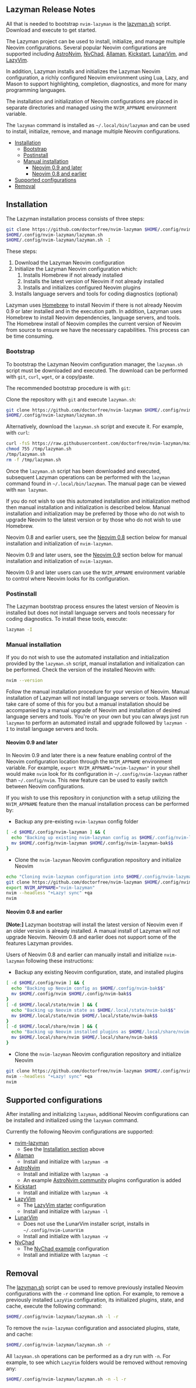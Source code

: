 ## Lazyman Release Notes

All that is needed to bootstrap `nvim-lazyman` is the [lazyman.sh](https://github.com/doctorfree/nvim-lazyman/blob/main/lazyman.sh) script. Download and execute to get started.

The Lazyman project can be used to install, initialize, and manage multiple Neovim configurations. Several popular Neovim configurations are supported including [AstroNvim](https://astronvim.com), [NvChad](https://nvchad.com/), [Allaman](https://github.com/Allaman/nvim), [Kickstart](https://github.com/nvim-lua/kickstart.nvim), [LunarVim](https://github.com/LunarVim/LunarVim), and [LazyVim](https://github.com/LazyVim/LazyVim).

In addition, Lazyman installs and initializes the Lazyman Neovim configuration, a richly configured Neovim environment using Lua, Lazy, and Mason to support highlighting, completion, diagnostics, and more for many programming languages.

The installation and initialization of Neovim configurations are placed in separate directories and managed using the `NVIM_APPNAME` environment variable.

The `lazyman` command is installed as `~/.local/bin/lazyman` and can be used to install, initialize, remove, and manage multiple Neovim configurations.

- [Installation](#installation)
  - [Bootstrap](#bootstrap)
  - [Postinstall](#postinstall)
  - [Manual installation](#manual-installation)
    - [Neovim 0.9 and later](#neovim-09-and-later)
    - [Neovim 0.8 and earlier](#neovim-08-and-earlier)
- [Supported configurations](#supported-configurations)
- [Removal](#removal)

## Installation

The Lazyman installation process consists of three steps:

```bash
git clone https://github.com/doctorfree/nvim-lazyman $HOME/.config/nvim-lazyman
$HOME/.config/nvim-lazyman/lazyman.sh
$HOME/.config/nvim-lazyman/lazyman.sh -I
```

These steps:

1. Download the Lazyman Neovim configuration
1. Initialize the Lazyman Neovim configuration which:
   1. Installs Homebrew if not already installed
   1. Installs the latest version of Neovim if not already installed
   1. Installs and initializes configured Neovim plugins
1. Installs language servers and tools for coding diagnostics (optional)

Lazyman uses [Homebrew](https://brew.sh) to install Neovim if there is not already Neovim 0.9 or later installed and in the execution path. In addition, Lazyman uses Homebrew to install Neovim dependencies, language servers, and tools. The Homebrew install of Neovim compiles the current version of Neovim from source to ensure we have the necessary capabilities. This process can be time consuming.

### Bootstrap

To bootstrap the Lazyman Neovim configuration manager, the `lazyman.sh` script must be downloaded and executed. The download can be performed with `git`, `curl`, `wget`, or a copy/paste.

The recommended bootstrap procedure is with `git`:

Clone the repository with `git` and execute `lazyman.sh`:

```bash
git clone https://github.com/doctorfree/nvim-lazyman $HOME/.config/nvim-lazyman
$HOME/.config/nvim-lazyman/lazyman.sh
```

Alternatively, download the `lazyman.sh` script and execute it. For example, with `curl`:

```bash
curl -fsS https://raw.githubusercontent.com/doctorfree/nvim-lazyman/main/lazyman.sh > /tmp/lazyman.sh
chmod 755 /tmp/lazyman.sh
/tmp/lazyman.sh
rm -f /tmp/lazyman.sh
```

Once the `lazyman.sh` script has been downloaded and executed, subsequent Lazyman operations can be performed with the `lazyman` command found in `~/.local/bin/lazyman`. The manual page can be viewed with `man lazyman`.

If you do not wish to use this automated installation and initialization method then manual installation and initialization is described below. Manual installation and initialization may be preferred by those who do not wish to upgrade Neovim to the latest version or by those who do not wish to use Homebrew.

Neovim 0.8 and earlier users, see the [Neovim 0.8](#neovim-08-and-earlier) section below for manual installation and initialization of `nvim-lazyman`.

Neovim 0.9 and later users, see the [Neovim 0.9](#neovim-09-and-later) section below for manual installation and initialization of `nvim-lazyman`.

Neovim 0.9 and later users can use the `NVIM_APPNAME` environment variable to control where Neovim looks for its configuration.

### Postinstall

The Lazyman bootstrap process ensures the latest version of Neovim is installed but does not install language servers and tools necessary for coding diagnostics. To install these tools, execute:

```bash
lazyman -I
```

### Manual installation

If you do not wish to use the automated installation and initialization provided by the `lazyman.sh` script, manual installation and initialization can be performed. Check the version of the installed Neovim with:

```bash
nvim --version
```

Follow the manual installation procedure for your version of Neovim. Manual installation of Lazyman will not install language servers or tools. Mason will take care of some of this for you but a manual installation should be accompanied by a manual upgrade of Neovim and installation of desired language servers and tools. You're on your own but you can always just run `lazyman` to perform an automated install and upgrade followed by `lazyman -I` to install language servers and tools.

#### Neovim 0.9 and later

In Neovim 0.9 and later there is a new feature enabling control of the Neovim configuration location through the `NVIM_APPNAME` environment variable. For example, `export NVIM_APPNAME="nvim-lazyman"` in your shell would make `nvim` look for its configuration in `~/.config/nvim-lazyman` rather than `~/.config/nvim`. This new feature can be used to easily switch between Neovim configurations.

If you wish to use this repository in conjunction with a setup utilizing the `NVIM_APPNAME` feature then the manual installation process can be performed by:

- Backup any pre-existing `nvim-lazyman` config folder

```bash
[ -d $HOME/.config/nvim-lazyman ] && {
  echo "Backing up existing nvim-lazyman config as $HOME/.config/nvim-lazyman-bak$$"
  mv $HOME/.config/nvim-lazyman $HOME/.config/nvim-lazyman-bak$$
}
```

- Clone the `nvim-lazyman` Neovim configuration repository and initialize Neovim

```bash
echo "Cloning nvim-lazyman configuration into $HOME/.config/nvim-lazyman"
git clone https://github.com/doctorfree/nvim-lazyman $HOME/.config/nvim-lazyman
export NVIM_APPNAME="nvim-lazyman"
nvim --headless "+Lazy! sync" +qa
nvim
```

#### Neovim 0.8 and earlier

**[Note:]** Lazyman bootstrap will install the latest version of Neovim even if an older version is already installed. A manual install of Lazyman will not upgrade Neovim. Neovim 0.8 and earlier does not support some of the features Lazyman provides.

Users of Neovim 0.8 and earlier can manually install and initialize `nvim-lazyman` following these instructions:

- Backup any existing Neovim configuration, state, and installed plugins

```bash
[ -d $HOME/.config/nvim ] && {
  echo "Backing up Neovim config as $HOME/.config/nvim-bak$$"
  mv $HOME/.config/nvim $HOME/.config/nvim-bak$$
}
[ -d $HOME/.local/state/nvim ] && {
  echo "Backing up Neovim state as $HOME/.local/state/nvim-bak$$"
  mv $HOME/.local/state/nvim $HOME/.local/state/nvim-bak$$
}
[ -d $HOME/.local/share/nvim ] && {
  echo "Backing up Neovim installed plugins as $HOME/.local/share/nvim-bak$$"
  mv $HOME/.local/share/nvim $HOME/.local/share/nvim-bak$$
}
```

- Clone the `nvim-lazyman` Neovim configuration repository and initialize Neovim

```bash
git clone https://github.com/doctorfree/nvim-lazyman $HOME/.config/nvim
nvim --headless "+Lazy! sync" +qa
nvim
```

## Supported configurations

After installing and initializing `lazyman`, additional Neovim configurations can be installed and initialized using the `lazyman` command.

Currently the following Neovim configurations are supported:

- [nvim-lazyman](https://github.com/doctorfree/nvim-lazyman)
  - See the [Installation section](#installation) above
- [Allaman](https://github.com/Allaman/nvim)
  - Install and initialize with `lazyman -m`
- [AstroNvim](https://astronvim.com)
  - Install and initialize with `lazyman -a`
  - An example [AstroNvim community]() plugins configuration is added
- [Kickstart](https://github.com/nvim-lua/kickstart.nvim)
  - Install and initialize with `lazyman -k`
- [LazyVim](https://github.com/LazyVim/LazyVim)
  - The [LazyVim starter](https://github.com/LazyVim/starter) configuration
  - Install and initialize with `lazyman -l`
- [LunarVim](https://github.com/LunarVim/LunarVim)
  - Does not use the LunarVim installer script, installs in `~/.config/nvim-LunarVim`
  - Install and initialize with `lazyman -v`
- [NvChad](https://nvchad.com)
  - The [NvChad example](https://github.com/NvChad/example_config) configuration
  - Install and initialize with `lazyman -c`

## Removal

The [lazyman.sh](lazyman.sh) script can be used to remove previously installed Neovim configurations with the `-r` command line option. For example, to remove a previously installed `LazyVim` configuration, its initialized plugins, state, and cache, execute the following command:

```bash
$HOME/.config/nvim-lazyman/lazyman.sh -l -r
```

To remove the `nvim-lazyman` configuration and associated plugins, state, and cache:

```bash
$HOME/.config/nvim-lazyman/lazyman.sh -r
```

All `lazyman.sh` operations can be performed as a dry run with `-n`. For example, to see which `LazyVim` folders would be removed without removing any:

```bash
$HOME/.config/nvim-lazyman/lazyman.sh -n -l -r
```
